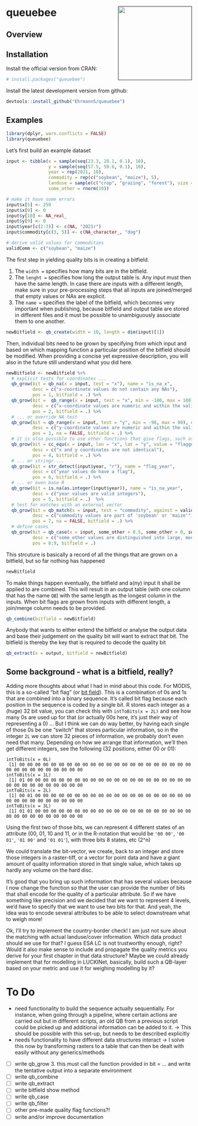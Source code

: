 
<!-- README.md is generated from README.Rmd. Please edit that file -->

# queuebee <a href=''><img src='' align="right" height="200" /></a>

<!-- badges: start -->
<!-- badges: end -->

## Overview

## Installation

Install the official version from CRAN:

``` r
# install.packages("queuebee")
```

Install the latest development version from github:

``` r
devtools::install_github("EhrmannS/queuebee")
```

## Examples

``` r
library(dplyr, warn.conflicts = FALSE)
library(queuebee)
```

Let’s first build an example dataset

``` r
input <- tibble(x = sample(seq(23.3, 28.1, 0.1), 10),
                y = sample(seq(57.5, 59.6, 0.1), 10),
                year = rep(2021, 10),
                commodity = rep(c("soybean", "maize"), 5),
                landuse = sample(c("crop", "grazing", "forest"), size = 10, replace = TRUE),
                some_other = rnorm(10))

# make it have some errors
input$x[5] <- 259
input$x[9] <- 0
input$y[10] <- NA_real_
input$y[9] <- 0
input$year[c(2:3)] <- c(NA, "2021r")
input$commodity[c(3, 5)] <- c(NA_character_, "dog")

# derive valid values for commodities
validComm <- c("soybean", "maize")
```

The first step in yielding quality bits is in creating a bitfield.

1.  The `width =` specifies how many bits are in the bitfield.
2.  The `lenght =` specifies how long the output table is. Any input
    must then have the same length. In case there are inputs with a
    different length, make sure in your pre-processing steps that all
    inputs are joined/merged that empty values or NAs are explicit.
3.  The `name =` specifies the label of the bitfield, which becomes very
    important when publishing, because bitfield and output table are
    stored in different files and it must be possible to unambiguously
    associate them to one another.

``` r
newBitfield <- qb_create(width = 10, length = dim(input)[1])
```

Then, individual bits need to be grown by specifying from which input
and based on which mapping function a particular position of the
bitfield should be modified. When providing a concise yet expressive
description, you will also in the future still understand what you did
here.

``` r
newBitfield <- newBitfield %>%
  # explicit tests for coordinates ...
  qb_grow(bit = qb_na(x = input, test = "x"), name = "is_na_x",
          desc = c("x-coordinate values do not contain any NAs"),
          pos = 1, bitfield = .) %>%
  qb_grow(bit =  qb_range(x = input, test = "x", min = -180, max = 180), name = "range_1_x",
          desc = c("x-coordinate values are numeric and within the valid WGS84 range"),
          pos = 2, bitfield = .) %>%
  # ... or override NA test
  qb_grow(bit = qb_range(x = input, test = "y", min = -90, max = 90), name = "range_1_y",
          desc = c("y-coordinate values are numeric and within the valid WGS84 range, NAs are FALSE"),
          pos = 3, na = FALSE, bitfield = .) %>%
  # it is also possible to use other functions that give flags, such as from CoordinateCleaner ...
  qb_grow(bit = cc_equ(x = input, lon = "x", lat = "y", value = "flagged"), name = "equal_coords",
          desc = c("x and y coordinates are not identical"),
          pos = 4, bitfield = .) %>%
  # ... or stringr ...
  qb_grow(bit = str_detect(input$year, "r"), name = "flag_year",
          desc = c("year values do have a flag"),
          pos = 6, bitfield = .) %>%
  # ... or even base R
  qb_grow(bit = is.na(as.integer(input$year)), name = "is_na_year",
          desc = c("year values are valid integers"),
          pos = 5, bitfield = .)  %>%
  # test for matches with an external vector
  qb_grow(bit = qb_match(x = input, test = "commodity", against = validComm), name = "match_commodities",
          desc = c("commodity values are part of 'soybean' or 'maize'"),
          pos = 7, na = FALSE, bitfield = .) %>%
  # define cases
  qb_grow(bit = qb_case(x = input, some_other > 0.5, some_other > 0, some_other < 0), name = "cases_some_other",
          desc = c("some_other values are distinguished into large, medium and small"),
          pos = 8:9, bitfield = .)
```

This strcuture is basically a record of all the things that are grown on
a bitfield, but so far nothing has happened

``` r
newBitfield
```

To make things happen eventually, the bitfield and a(ny) input it shall
be applied to are combined. This will result in an output table (with
one column that has the name `QB`) with the same length as the longest
column in the inputs. When bit flags are grown from inputs with
different length, a join/merge column needs to be provided.

``` r
qb_combine(bitfield = newBitfield)
```

Anybody that wants to either extend the bitfield or analyse the output
data and base their judgement on the quality bit will want to extract
that bit. The bitfield is thereby the key that is required to decode the
quality bit

``` r
qb_extract(x = output, bitfield = newBitfield)
```

## Some background - what is a bitfield, really?

Adding more thoughts about what I had in mind about this code. For
MODIS, this is a so-called “bit flag” (or [bit
field](https://en.wikipedia.org/wiki/Bit_field)). This is a combination
of 0s and 1s that are combined into a binary sequence. It’s called bit
flag because each position in the sequence is coded by a single bit. R
stores each integer as a (huge) 32 bit value, you can check this with
`intToBits(x = 2L)` and see how many 0s are used up for that (or
actually 00s here, it’s just their way of representing a 0) … But I
think we can do way better, by having each single of those 0s be one
“switch” that stores particular information, so in the integer `2L` we
can store 32 pieces of information, we probably don’t even need that
many. Depending on how we arrange that information, we’ll then get
different integers, see the following (32 positions, either 00 or 01):

    intToBits(x = 0L)
     [1] 00 00 00 00 00 00 00 00 00 00 00 00 00 00 00 00 00 00 00 00 00 00 00 00 00 00 00 00 00 00 00 00
    intToBits(x = 1L)
     [1] 01 00 00 00 00 00 00 00 00 00 00 00 00 00 00 00 00 00 00 00 00 00 00 00 00 00 00 00 00 00 00 00
    intToBits(x = 2L)
     [1] 00 01 00 00 00 00 00 00 00 00 00 00 00 00 00 00 00 00 00 00 00 00 00 00 00 00 00 00 00 00 00 00
    intToBits(x = 3L)
     [1] 01 01 00 00 00 00 00 00 00 00 00 00 00 00 00 00 00 00 00 00 00 00 00 00 00 00 00 00 00 00 00 00

Using the first two of those bits, we can represent 4 different states
of an attribute (00, 01, 10 and 11, or in the R-notation that would be
`'00 00'`, `'00 01'`, `'01 00'` and `'01 01'`), with three bits 8
states, etc (2^n)

We could translate the bit-vector, we create, back to an integer and
store those integers in a raster-tiff, or a vector for point data and
have a giant amount of quality information stored in that single value,
which takes up hardly any volume on the hard disc.

It’s good that you bring up such information that has several values
because I now change the function so that the user can provide the
number of bits that shall encode for the quality of a particular
attribute. So if we have something like precision and we decided that we
want to represent 4 levels, we’d have to specify that we want to use two
bits for that. And yeah, the idea was to encode several attributes to be
able to select downstream what to weigh more!

Ok, I’ll try to implement the country-border check! I am just not sure
about the matching with actual landuse/cover information. Which data
product should we use for that? I guess ESA LC is not trustworthy
enough, right? Would it also make sense to include and propagate the
quality metrics you derive for your first chapter in that data
structure? Maybe we could already implement that for modelling in
LUCKINet, basically, build such a QB-layer based on your metric and use
it for weighing modelling by it?

# To Do

- need functionality to build the sequence actually sequentially. For
  instance, when going through a pipeline, where certain actions are
  carried out but in different scripts, an old QB from a previous script
  could be picked up and additional information can be added to it. -\>
  This should be possible with this set-up, but needs to be described
  explicitly
- needs functionality to have different data structures interact -\> I
  solve this now by transforming rasters to a table that can then be
  dealt with easily without any generics/methods
- [ ] write qb_grow
  3.  this must call the function provided in bit = … and write the
      tentative output into a separate environment
- [ ] write qb_combine
- [ ] write qb_extract
- [ ] write bitfield show method
- [ ] write qb_case
- [ ] write qb_filter
- [ ] other pre-made quality flag functions?!
- [ ] write and/or improve documentation
